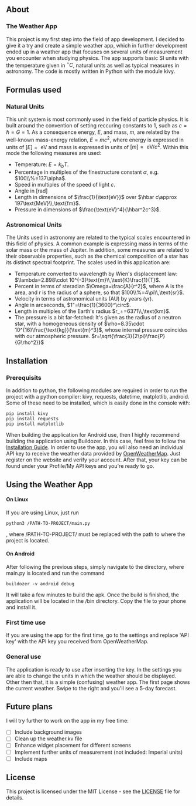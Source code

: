 ## About
### The Weather App 
This project is my first step into the field of app development. I decided to give it a try and create a simple weather app, which in further development ended up in a weather app that focuses on several units of measurement you encounter when studying physics. 
The app supports basic SI units with the temperature given in $^\circ C$, natural units as well as typical measures in astronomy. The code is mostly written in Python with the module kivy.
## Formulas used 
### Natural Units 
This unit system is most commonly used in the field of particle physics. It is built around the convention of setting reccuring constants to $1$, such as $c=\hbar=G=1$. As a consequence energy, $E$, and mass, $m$, are related by the well-known mass-energy relation, $E=mc^2$, where energy is expressed in units of $[E]=\text{ eV}$ and mass is expressed in units of $[m]=\text{ eV}/c^2$. Within this mode the following measures are used: 
* Temperature: $E=k_bT$.
* Percentage in multiples of the finestructure constant $\alpha$, e.g. $100\\%=137\alpha$.
* Speed in multiples of the speed of light $c$.
* Angle in [rad]
* Length in dimensions of $\frac{1}{\text{eV}}$ over $\hbar c\approx 197\text{MeV}\\,\text{fm}$.
* Pressure in dimensions of $\frac{\text{eV}^4}{\hbar^2c^3}$.
  
### Astronomical Units 
The Units used in astronomy are related to the typical scales encountered in this field of physics. A common example is expressing mass in terms of the solar mass or the mass of Jupiter. 
In addition, some measures are related to their observable properties, such as the chemical composition of a star has its distinct spectral footprint. The scales used in this application are: 
* Temperature converted to wavelength by Wien's displacement law: $\lambda=2.898\cdot 10^{-3}\text{m}\\,\text{K}\frac{1}{T}$.
* Percent in terms of steradian $\Omega=\frac{A}{r^2}$, where A is the area, and r is the radius of a sphere, so that $100\\%=4\pi\\,\text{sr}$.
* Velocity in terms of astronomical units (AU) by years (yr).
* Angle in arcseconds, $1"=\frac{1}{3600}^\circ$.
* Length in multiples of the Earth's radius $r_♁=6371\\,\text{km}$.
* The pressure is a bit far-fetched: It's given as the radius of a neutron star, with a homogeneous density of $\rho=8.35\cdot 10^{16}\frac{\text{kg}}{\text{m}^3}$, whose internal pressure coincides with our atmospheric pressure. $r=\sqrt{\frac{3}{2\pi}\frac{P}{G\rho^2}}$
  
## Installation
### Prerequisits
In addition to python, the following modules are required in order to run the project with a python compiler: kivy, requests, datetime, matplotlib, android.
Some of these need to be installed, which is easily done in the console with:
```console
pip install kivy
pip install requests
pip install matplotlib
```
When building the application for Android use, then I highly recommend building the application using Buildozer. In this case, feel free to follow the [Installation Guide](https://buildozer.readthedocs.io/en/latest/installation.html).
In order to use the app, you will also need an individual API key to receive the weather data provided by [OpenWeatherMap](https://openweathermap.org/). Just register on the website and verify your account. After that, your key can be found under your Profile/My API keys and you're ready to go.

## Using the Weather App
#### On Linux
If you are using Linux, just run
```console
python3 /PATH-TO-PROJECT/main.py
```
, where /PATH-TO-PROJECT/ must be replaced with the path to where the project is located.
  
#### On Android
After following the previous steps, simply navigate to the directory, where main.py is located and run the command
```console
buildozer -v android debug
```
It will take a few minutes to build the apk. Once the build is finished, the application will be located in the /bin directory. Copy the file to your phone and install it. 

### First time use
If you are using the app for the first time, go to the settings and replace 'API key' with the API key you received from OpenWeatherMap. 

### General use 
The application is ready to use after inserting the key. In the settings you are able to change the units in which the weather should be displayed. Other then that, it is a simple (confusing) weather app. The first page shows the current weather. Swipe to the right and you'll see a 5-day forecast. 

## Future plans 
I will try further to work on the app in my free time: 
- [ ] Include background images
- [ ] Clean up the weather.kv file
- [ ] Enhance widget placement for different screens
- [ ] Implement further units of measurement (not included: Imperial units)
- [ ] Include maps
      
## License 
This project is licensed under the MIT License - see the [LICENSE](./LICENSE) file for details.
